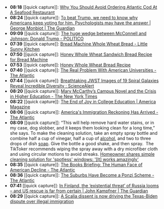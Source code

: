 - **08:18** [[quick capture]]:  [Why You Should Avoid Ordering Atlantic Cod At A Seafood Restaurant](https://www.tastingtable.com/1500293/avoid-atlantic-cod-seafood-restaurants/)
- **08:24** [[quick capture]]:  [To beat Trump, we need to know why Americans keep voting for him. Psychologists may have the answer | George Monbiot | The Guardian](https://www.theguardian.com/commentisfree/2024/jan/29/donald-trump-americans-us-culture-republican)
- **09:09** [[quick capture]]:  [The huge wedge between McConnell and Johnson: Donald Trump - POLITICO](https://www.politico.com/news/2024/01/29/mcconnell-johnson-trump-border-ukraine-deal-00138165)
- **07:39** [[quick capture]]:  [Bread Machine Whole Wheat Bread - Little Sunny Kitchen](https://littlesunnykitchen.com/whole-wheat-bread-machine-recipe/)
- **07:50** [[quick capture]]:  [Honey Whole Wheat Sandwich Bread Recipe for Bread Machine](https://www.100daysofrealfood.com/honey-whole-wheat-sandwich-bread/)
- **07:53** [[quick capture]]:  [Honey Whole Wheat Bread Recipe](https://www.allrecipes.com/recipe/6799/honey-whole-wheat-bread/)
- **07:40** [[quick capture]]:  [The Real Problem With American Universities - The Atlantic](https://www.theatlantic.com/technology/archive/2024/01/dei-universities-are-broken/677288/)
- **07:44** [[quick capture]]:  [Breathtaking JWST Images of 19 Spiral Galaxies Reveal Incredible Diversity : ScienceAlert](https://www.sciencealert.com/breathtaking-jwst-images-of-19-spiral-galaxies-reveal-incredible-diversity)
- **08:20** [[quick capture]]:  [Mary McCarthy’s Campus Novel and the Crisis in Higher Education - The New York Times](https://www.nytimes.com/2024/01/31/books/review/mary-mccarthy-groves-of-academe-campus-novel-crisis.html)
- **08:22** [[quick capture]]:  [The End of Joy in College Education | America Magazine](https://www.americamagazine.org/faith/2024/01/29/college-education-vocation-profession-247033)
- **08:06** [[quick capture]]:  [America's Immigration Reckoning Has Arrived - The Atlantic](https://www.theatlantic.com/books/archive/2024/01/jonathan-blitzer-everyone-who-is-gone-is-here-immigration/677301/)
- **08:09** [[quick capture]]: “This will help remove hard water stains, or in my case, dog slobber, and it keeps them looking clean for a long time,” she says.  To make the cleaning solution, take an empty spray bottle and combine half a cup of vinegar, half a cup of [alcohol](https://www.thecooldown.com/shop/best-sustainable-drinks/ "Cheers to these sustainable drinks"), and two to three drops of dish [soap](https://www.thecooldown.com/shop/best-clean-hand-soap/ "Top clean hand soaps for non-toxic hand washing"). Give the bottle a good shake, and then spray.   The TikToker recommends wiping the spray away with a dry microfiber cloth and using circular motions to avoid streaks. [Homeowner shares simple cleaning solution for 'spotless' windows: '[It] works amazingly'](https://www.thecooldown.com/green-home/diy-window-cleaning-spray-vinegar-alcohol/)
- **08:35** [[quick capture]]:  [The Books Briefing: The Human Face of American Decline - The Atlantic](https://www.theatlantic.com/newsletters/archive/2024/01/books-briefing-american-decline-alex-kotlowitz/677258/)
- **08:36** [[quick capture]]:  [The Suburbs Have Become a Ponzi Scheme - The Atlantic](https://www.theatlantic.com/books/archive/2024/01/benjamin-herold-disillusioned-suburbs/677229/)
- **07:41** [[quick capture]]:  [In Finland, the ‘existential threat’ of Russia looms – and US rescue is far from certain | John Kampfner | The Guardian](https://www.theguardian.com/commentisfree/2024/feb/02/finland-russia-us-election-president-vladimir-putin-donald-trump)
- **08:29** [[quick capture]]:  [A Scalia dissent is now driving the Texas-Biden dispute over illegal immigration](https://news.yahoo.com/decade-old-scalia-dissent-now-163139715.html?guccounter=1)